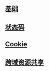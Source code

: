 
## [基础](/HTTP/基础)

## [状态码](/HTTP/StatusCode)

## [Cookie](/HTTP/Cookie)

## [跨域资源共享](/HTTP/跨域资源共享)